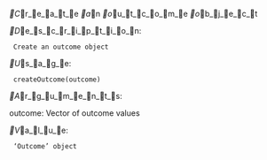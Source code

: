 _C_r_e_a_t_e _a_n _o_u_t_c_o_m_e _o_b_j_e_c_t

_D_e_s_c_r_i_p_t_i_o_n:

     Create an outcome object

_U_s_a_g_e:

     createOutcome(outcome)
     
_A_r_g_u_m_e_n_t_s:

 outcome: Vector of outcome values

_V_a_l_u_e:

     ‘Outcome’ object

